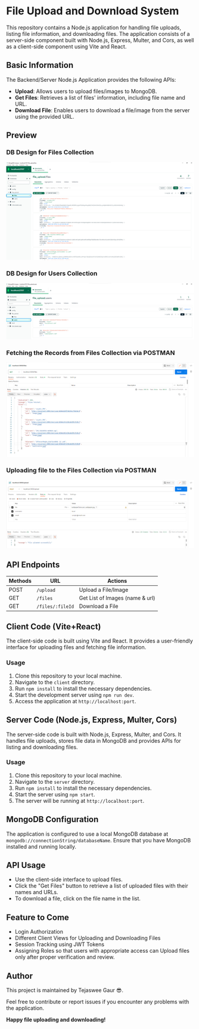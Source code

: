 <!-- @format -->

# File Upload and Download System

This repository contains a Node.js application for handling file uploads, listing file information, and downloading files. The application consists of a server-side component built with Node.js, Express, Multer, and Cors, as well as a client-side component using Vite and React.

## Basic Information

The Backend/Server Node.js Application provides the following APIs:

- **Upload**: Allows users to upload files/images to MongoDB.
- **Get Files**: Retrieves a list of files' information, including file name and URL.
- **Download File**: Enables users to download a file/image from the server using the provided URL.

## Preview

### DB Design for Files Collection

![DB Design for Files Collection](./backend/screenshots/DBDesign_Files.png)

### DB Design for Users Collection

![DB Design for Users Collection](./backend/screenshots/DBDesign_Users.png)

### Fetching the Records from Files Collection via POSTMAN

![Fetching the Records from Files Collection via POSTMAN](./backend/screenshots/GetFiles.png)

### Uploading file to the Files Collection via POSTMAN

![Uploading file to the Files Collection via POSTMAN](./backend/screenshots/UploadFiles.png)

## API Endpoints

| Methods | URL              | Actions                         |
| ------- | ---------------- | ------------------------------- |
| POST    | `/upload`        | Upload a File/Image             |
| GET     | `/files`         | Get List of Images (name & url) |
| GET     | `/files/:fileId` | Download a File                 |

## Client Code (Vite+React)

The client-side code is built using Vite and React. It provides a user-friendly interface for uploading files and fetching file information.

### Usage

1. Clone this repository to your local machine.
2. Navigate to the `client` directory.
3. Run `npm install` to install the necessary dependencies.
4. Start the development server using `npm run dev`.
5. Access the application at `http://localhost:port`.

## Server Code (Node.js, Express, Multer, Cors)

The server-side code is built with Node.js, Express, Multer, and Cors. It handles file uploads, stores file data in MongoDB and provides APIs for listing and downloading files.

### Usage

1. Clone this repository to your local machine.
2. Navigate to the `server` directory.
3. Run `npm install` to install the necessary dependencies.
4. Start the server using `npm start`.
5. The server will be running at `http://localhost:port`.

## MongoDB Configuration

The application is configured to use a local MongoDB database at `mongodb://connectionString/databaseName`. Ensure that you have MongoDB installed and running locally.

## API Usage

- Use the client-side interface to upload files.
- Click the "Get Files" button to retrieve a list of uploaded files with their names and URLs.
- To download a file, click on the file name in the list.

## Feature to Come

- Login Authorization
- Different Client Views for Uploading and Downloading Files
- Session Tracking using JWT Tokens
- Assigning Roles so that users with appropriate access can Upload files only after proper verification and review.

## Author

This project is maintained by Tejaswee Gaur 😎.

Feel free to contribute or report issues if you encounter any problems with the application.

**Happy file uploading and downloading!**
